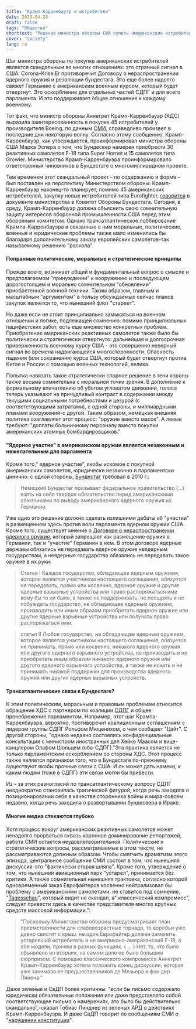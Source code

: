 ```yaml
---
title: "Крамп-Карренбауэр и истребители"
date: 2020-04-28
draft: false
tags: "Общество"
shorttext: "Решение министра обороны США купить американские истребители во многом скандальное: это странный сигнал в кризисе Короны."
cover: "society"
lang: ru
---
```


Шаг министра обороны по покупке американских истребителей является скандальным во многих отношениях: это странный сигнал в США. Corona-Krise.Er противоречит Договору о нераспространении ядерного оружия и резолюции бундестага. Это еще более надолго свяжет Германию с американским военным курсом, который будет отвергнут. Это оскорбление для отдельных частей СДПГ и для всего парламента. И это поддерживает общее отношение к каждому военному.

Тот факт, что министр обороны Аннегрет Крамп-Карренбауэр (ХДС) выразила заинтересованность в покупке 45 истребителей у производителя Boeing, по данным [СМИ](https://www.zeit.de/politik/deutschland/2020-04/annegret-kramp-karrenbauer-interesse-us-kampfjets-kauf "Verteidigungsministerium beabsichtigt Kauf von 45 US-Kampfjets"), справедливо произвел в последние дни некоторую волну. Согласно этому сообщению, Крамп-Карренбауэр, как утверждается, проинформировал министра обороны США Марка Эспера о том, что Бундесвер намерен приобрести 30 реактивных самолетов F-18 типа Super Hornet и 15 самолетов типа Growler. Министерство Крамп-Карренбауэра проинформировало ответственных чиновников в Бундестаге о многомиллиардном проекте.

Тем временем этот скандальный проект – по содержанию и форме – был поставлен на перспективу Министерством обороны: Крамп-Карренбауэр наконец-то планирует, помимо 45 американских истребителей, закупку новых истребителей типа Eurofighter, [говорится](https://www.heise.de/tp/features/Kampfflugzeuge-Kramp-Karrenbauer-fixiert-Split-Loesung-4705726.html "Kampfflugzeuge: Kramp-Karrenbauer 'fixiert' Split-Lösung") в документе министерства в Комитет Обороны Бундестага. Сегодня, в среду, Крамп-Карренбауэр должна объяснить свою сомнительную защиту интересов оборонной промышленности США перед этим оборонным комитетом. Однако трансатлантическое лоббирование Крампа-Карренбауэра и связанные с ним моральные, политические, военные и юридические проблемы также мало изменились бы благодаря дополнительному заказу европейских самолетов-так называемому решению "раскола".

#### Попранные политические, моральные и стратегические принципы

Прежде всего, возникает общий и фундаментальный вопрос о смысле и предполагаемом "принуждении" к вооружению и последующем дорогостоящем и морально сомнительном "обновлении" приобретенной военной техники. Таким образом, главным и масштабным "аргументом" в пользу обсуждаемых сейчас планов закупок является то, что нынешний флот "стареет".

Но даже если не стоит принципиально замыкаться на военном отношении и логике, подлежащей сомнению: помимо принципиальных пацифистских забот, есть еще множество конкретных проблем. Приобретение американских реактивных самолетов также было бы политически и стратегически отвергнуто: дальнейшая и долгосрочная приверженность военному курсу США - это совершенно неверный сигнал во времена надвигающейся многосторонности. Опасность падения (или сохранения) курса США, который будет отвергнут против Китая и России с помощью военных технологий, велика.

Попытка навязать такое стратегически спорное решение в тени короны также весьма сомнительна с моральной точки зрения. В дополнение к формальному впечатлению об убогом угловатом движении, голоса теперь указывают на причудливый контраст в содержании между текущими социальными потребностями и цезурой (с соответствующими затратами), с одной стороны, и миллиардными планами вооружений-с другой. Таким образом, немецкая внешняя политика озаглавляет этот процесс: "оружие вместо масок". А левые требуют: "доплаты больничному персоналу вместо покупки американских атомных бомбардировщиков."

#### "Ядерное участие" в американском оружии является незаконным и нежелательным для парламента

Кроме того," ядерное участие", якобы искомое с покупкой американских самолетов, юридически незаконно и парламентски цинично: с одной стороны, [Бундестаг](/static/downloads/1701159.pdf "Deutschland muss deutliche Zeichen für eine Welt frei von Atomwaffen setzen") требовал в 2010 г.:

> Немецкий Бундестаг призывает федеральное правительство (...) взять на себя твердое обязательство перед американскими союзниками по выводу американского ядерного оружия из Германии.

Уже одно это решение должно сделать излишними дебаты об "участии" в размещенном здесь против воли парламента ядерном оружии США. Кроме того, существует мнение о [Договоре о нераспространении ядерного оружия](/static/downloads/NPT-Vertrag.pdf "Vertrag über die Nichtverbreitung von Kernwaffen"), который запрещает как размещение оружия в Германии, так и "участие" Германии в нем. В этом договоре ядерные державы обязались не передавать ядерное оружие неядерным государствам, а неядерные государства обязались не передавать такое оружие в их руки:

> Статья I
> Каждое государство, обладающее ядерным оружием, которое является участником настоящего соглашения, обязуется не передавать, прямо или косвенно, ядерное оружие и другие ядерные взрывные устройства или право распоряжаться ими кому бы то ни было, а также не поддерживать, не поощрять и не побуждать государство, не обладающее ядерным оружием, производить или иным образом приобретать ядерное оружие или другие ядерные взрывные устройства или получать право распоряжаться ими.

> статья II
> Любое государство, не обладающее ядерным оружием, которое является участником настоящего соглашения, обязуется не принимать, прямо или косвенно, никакого ядерного оружия или другого ядерного взрывного устройства, не производить и не приобретать иным образом никакого ядерного оружия или другого ядерного взрывного устройства, а также не искать и не принимать никакой поддержки для производства ядерного оружия или других ядерных взрывных устройств.

#### Трансатлантические связи в Бундестаге?

К этим политическим, моральным и правовым проблемам относится обращение ХДС с партнером по коалиции [СДПГ](https://www.zeit.de/politik/deutschland/2020-04/annegret-kramp-karrenbauer-kampfjet-bestellung-spd-kritik-ruestungsprojekt "SPD kritisiert Kramp-Karrenbauer für Kampfjet-Bestellung") и общее пренебрежение парламентом. Например, этот шаг Крампа-Карренбауэра, вероятно, противоречит коалиционным соглашениям с лидером группы СДПГ Рольфом Мюценихом, о чем сообщает "Цайт". С другой стороны, "однако недавно состоялись конфиденциальные консультации с министром иностранных дел Хейко Маасом и вице-канцлером Олафом Шольцем (оба-СДПГ)."Эта практика является не только парламентским оскорблением со стороны ХДС. Этот процесс также является признаком того, что в Бундестаге по-прежнему существуют якобы прочные связи с США. И он может дать намеки, к каким людям (тоже в СДПГ) эти связи могли бы привести.

Из – за этих разногласий по трансатлантическому вопросу СДПГ неоднократно становилась трагической фигурой, когда речь заходила о позиционировании себя в качестве сторонника войны и мира-совсем недавно, когда речь заходила о развертывании бундесвера в Ираке.

#### Многие медиа стекаются глубоко

Хотя процесс вокруг американских реактивных самолетов может ненадолго прорваться сквозь коронное доминирование репортажей, работа СМИ остается неудовлетворительной. Политические и стратегические вопросы, рассматриваемые в этом тексте, не рассматриваются должным образом. Чтобы смягчить драматизм этого эпизода, центральное сообщение СМИ состоит в том, что нынешняя дискуссия-это "фактически старая шляпа". Кроме того, утверждение о том, что нынешний авиационный парк "устарел", принимается без критики. А также сомнительная нынешняя трактовка, согласно которой одновременный заказ Еврофайтеров косвенно нейтрализовал бы проблему с американскими самолетами, не ставится под сомнение. "[Tagesschau](https://www.tagesschau.de/inland/bundeswehr-eurofighter-f18-103.html "Grundgesetz-Verstoß beim Kampfjet-Kauf?")", который видит не скандал, а" классический компромисс", следует привести здесь в качестве представителя многих крупных средств массовой информации.":

> "Поскольку Министерство обороны предусматривает план преемственности для слабовозрастных торнадо, то воробьи уже давно свистят с крыш: не один Еврофайтер должен заменить устаревший истребитель и не американо-американский F-18, а обе модели, причем в разных функциях. ( ... ) Нет, то, что было объявлено во вторник, на самом деле не было большим сюрпризом. С помощью классического компромисса Аннегрет Крамп-Карренбауэр хотела положить конец дискуссии, которая уже занимала ее предшественников де Мезьера и фон дер Ляйена."

Даже зеленые и СвДП более критичны: "если бы письмо содержало юридически обязательные положения или даже представляло собой соответствующее письмо о намерениях, это было бы действительно скандально”,-сказал Тобиас Линднер из зеленых АРД о действиях Крамп-Карренбауэра. И даже СвДП говорит по сообщениям СМИ о "[нарушении конституции](https://www.stern.de/news/kramp-karrenbauer-wegen-kampfjet-deal-unter-druck---fdp-sieht-verfassungsbruch-9232776.html "Kramp-Karrenbauer wegen Kampfjet-Deal unter Druck - FDP sieht Verfassungsbruch")".
